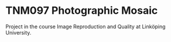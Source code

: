 # TNM097 Photographic Mosaic
Project in the course Image Reproduction and Quality at Linköping University. 

